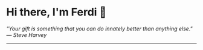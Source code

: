 <h1>Hi there, I'm Ferdi 👋</h1>

<p><em>
  "Your gift is something that you can do innately better than anything else." — Steve Harvey
</em></p>

---
